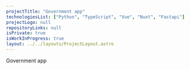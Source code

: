 ```yaml
---
projectTitle: "Government app"
technologiesList: ["Python", "TypeScript", "Vue", "Nuxt", "Fastapi"]
projectLogo: null
repositoryLinks: null
isPrivate: true
isWorkInProgress: true
layout: ../../layouts/ProjectLayout.astro
---
```


Government app
